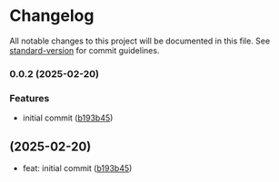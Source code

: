 # Changelog

All notable changes to this project will be documented in this file. See [standard-version](https://github.com/conventional-changelog/standard-version) for commit guidelines.

### 0.0.2 (2025-02-20)


### Features

* initial commit ([b193b45](https://github.com/benjaminmikiten/clicker/commit/b193b4557b303ad149bfd7cf1069a0eb2847dbee))

##  (2025-02-20)

* feat: initial commit ([b193b45](https://github.com/benjaminmikiten/clicker/commit/b193b45))
